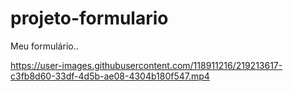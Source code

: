 # projeto-formulario
Meu formulário..


https://user-images.githubusercontent.com/118911216/219213617-c3fb8d60-33df-4d5b-ae08-4304b180f547.mp4

